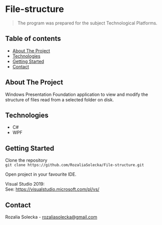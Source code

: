 # File-structure
> The program was prepared for the subject Technological Platforms. 

## Table of contents
* [About The Project](#about-the-project)
* [Technologies](#technologies)
* [Getting Started](#getting-started)
* [Contact](#contact)

## About The Project
Windows Presentation Foundation application to view and modify the structure of files read from a selected folder on disk.

## Technologies
* C#
* WPF

## Getting Started
Clone the repository  
`git clone https://github.com/RozaliaSolecka/File-structure.git`
  
Open project in your favourite IDE.   
  
Visual Studio 2019:  
See: https://visualstudio.microsoft.com/pl/vs/

## Contact
Rozalia Solecka - rozaliasolecka@gmail.com
